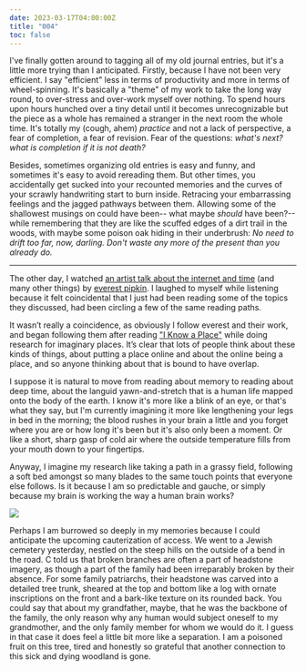 ```yaml
---
date: 2023-03-17T04:00:00Z
title: "004"
toc: false
---
```


I've finally gotten around to tagging all of my old journal entries, but it's a little more trying than I anticipated. Firstly, because I have not been very efficient. I say "efficient" less in terms of productivity and more in terms of wheel-spinning. It's basically a "theme" of my work to take the long way round, to over-stress and over-work myself over nothing. To spend hours upon hours hunched over a tiny detail until it becomes unrecognizable but the piece as a whole has remained a stranger in the next room the whole time. It's totally my (cough, ahem) _practice_ and not a lack of perspective, a fear of completion, a fear of revision. Fear of the questions: _what's next? what is completion if it is not death?_

Besides, sometimes organizing old entries is easy and funny, and sometimes it's easy to avoid rereading them. But other times, you accidentally get sucked into your recounted memories and the curves of your scrawly handwriting start to burn inside. Retracing your embarrassing feelings and the jagged pathways between them. Allowing some of the shallowest musings on could have been-- what maybe _should_ have been?--while remembering that they are like the scuffed edges of a dirt trail in the woods, with maybe some poison oak hiding in their underbrush: _No need to drift too far, now, darling. Don't waste any more of the present than you already do._

---

The other day, I watched [an artist talk about the internet and time](https://www.youtube.com/watch?v=ZzixlNXft9w) (and many other things) by [everest pipkin](https://everest-pipkin.com). I laughed to myself while listening because it felt coincidental that I just had been reading some of the topics they discussed, had been circling a few of the same reading paths.

It wasn’t really a coincidence, as obviously I follow everest and their work, and began following them after reading ["I Know a Place"](https://pioneerworks.org/broadcast/i-know-a-place-pipkin) while doing research for imaginary places. It’s clear that lots of people think about these kinds of things, about putting a place online and about the online being a place, and so anyone thinking about that is bound to have overlap.

I suppose it is natural to move from reading about memory to reading about deep time, about the languid yawn-and-stretch that is a human life mapped onto the body of the earth. I know it's more like a blink of an eye, or that's what they say, but I'm currently imagining it more like lengthening your legs in bed in the morning; the blood rushes in your brain a little and you forget where you are or how long it's been but it's also only been a moment. Or like a short, sharp gasp of cold air where the outside temperature fills from your mouth down to your fingertips.

Anyway, I imagine my research like taking a path in a grassy field, following a soft bed amongst so many blades to the same touch points that everyone else follows. Is it because I am so predictable and gauche, or simply because my brain is working the way a human brain works?

![](/uploads/004.jpg)

Perhaps I am burrowed so deeply in my memories because I could anticipate the upcoming cauterization of access. We went to a Jewish cemetery yesterday, nestled on the steep hills on the outside of a bend in the road. C told us that broken branches are often a part of headstone imagery, as though a part of the family had been irreparably broken by their absence. For some family patriarchs, their headstone was carved into a detailed tree trunk, sheared at the top and bottom like a log with ornate inscriptions on the front and a bark-like texture on its rounded back. You could say that about my grandfather, maybe, that he was the backbone of the family, the only reason why any human would subject oneself to my grandmother, and the only family member for whom we would do it. I guess in that case it does feel a little bit more like a separation. I am a poisoned fruit on this tree, tired and honestly so grateful that another connection to this sick and dying woodland is gone.

